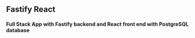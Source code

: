 ## Fastify React

#### Full Stack App with Fastify backend and React front end with PostgreSQL database